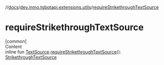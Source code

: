 //[docs](../../index.md)/[dev.inmo.tgbotapi.extensions.utils](index.md)/[requireStrikethroughTextSource](require-strikethrough-text-source.md)



# requireStrikethroughTextSource  
[common]  
Content  
inline fun [TextSource](../dev.inmo.tgbotapi.CommonAbstracts/-text-source/index.md).[requireStrikethroughTextSource](require-strikethrough-text-source.md)(): [StrikethroughTextSource](../dev.inmo.tgbotapi.types.MessageEntity.textsources/-strikethrough-text-source/index.md)  



